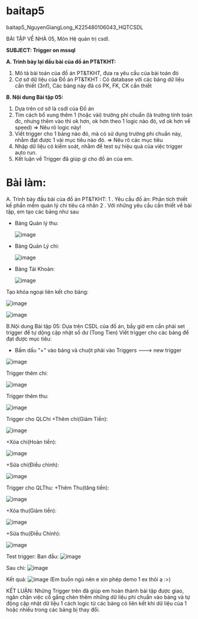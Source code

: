 # baitap5
baitap5_NguyenGiangLong_K225480106043_HQTCSDL


BÀI TẬP VỀ NHÀ 05, Môn Hệ quản trị csdl.

**SUBJECT: Trigger on mssql**

**A. Trình bày lại đầu bài của đồ án PT&TKHT:**
1. Mô tả bài toán của đồ án PT&TKHT, 
   đưa ra yêu cầu của bài toán đó
2. Cơ sở dữ liệu của Đồ án PT&TKHT :
   Có database với các bảng dữ liệu cần thiết (3nf),
   Các bảng này đã có PK, FK, CK cần thiết
 
**B. Nội dung Bài tập 05:**
1. Dựa trên cơ sở là csdl của Đồ án
2. Tìm cách bổ xung thêm 1 (hoặc vài) trường phi chuẩn
   (là trường tính toán đc, nhưng thêm vào thì ok hơn,
    ok hơn theo 1 logic nào đó, vd ok hơn về speed)
   => Nêu rõ logic này!
3. Viết trigger cho 1 bảng nào đó, 
   mà có sử dụng trường phi chuẩn này,
   nhằm đạt được 1 vài mục tiêu nào đó.
   => Nêu rõ các mục tiêu 
4. Nhập dữ liệu có kiểm soát, 
   nhằm để test sự hiệu quả của việc trigger auto run.
5. Kết luận về Trigger đã giúp gì cho đồ án của em.
# Bài làm:
A. Trình bày đầu bài của đồ án PT&TKHT:
1 . Yêu cầu đồ án: Phân tích thiết kế phần mềm quản lý chi tiêu cá nhân
2 . Với những yêu cầu cần thiết về bài tập, em tạo các bảng như sau 
- Bảng Quản lý thu:

  ![image](https://github.com/user-attachments/assets/7dda544b-938a-437d-88da-d0e1f63eb699)

- Bảng Quản Lý chi:

  ![image](https://github.com/user-attachments/assets/6cd327a7-78e9-4db0-94f7-4fa5beaa2e48)

- Bảng Tài Khoản:

  ![image](https://github.com/user-attachments/assets/6847d925-3e08-4e05-a16b-103a361af0f1)

Tạo khóa ngoại liên kết cho bảng: 

![image](https://github.com/user-attachments/assets/c53d8380-5bf8-4472-92ce-ac1f9ebeafdd)

![image](https://github.com/user-attachments/assets/8b524501-d5bd-4209-b963-ac44b8f687b9)

B.Nội dung Bài tập 05:
Dựa trên CSDL của đồ án, bầy giờ em cần phải set trigger để tự dộng cập nhật số dư (Tong Tien)
Viết trigger cho các bảng để đạt được mục tiêu:
   - Bấm dấu "+" vào bảng và chuột phải vào Triggers ---> new trigger

![image](https://github.com/user-attachments/assets/e3041cfe-8314-452f-9bfc-4417cbe0ca33)

Trigger thêm chi:

![image](https://github.com/user-attachments/assets/c2e55275-ca63-4e72-8025-42ea54f8dd80)

Trigger thêm thu:

![image](https://github.com/user-attachments/assets/1255ce65-ecc6-4812-9491-a747a179ebb3)

Trigger cho QLChi
+Thêm chi(Giảm Tiền):

![image](https://github.com/user-attachments/assets/88273131-524c-4fef-8e51-27bf6225bb95)

+Xóa chi(Hoàn tiền):

![image](https://github.com/user-attachments/assets/5bfb1dcf-7b3b-4436-8e51-6f7763627dda)

+Sửa chi(Điều chỉnh):

![image](https://github.com/user-attachments/assets/daaf6f51-9861-44bc-85a6-2040937bba68)

Trigger cho QLThu:
+Thêm Thu(tăng tiền):

![image](https://github.com/user-attachments/assets/742fd3a4-fedb-4ef1-9b4a-a9310210d0fb)

+Xóa thu(Giảm tiền):

![image](https://github.com/user-attachments/assets/1ef3719f-c820-4489-b353-730ad75b66f2)

+Sửa thu(Điều Chỉnh):

![image](https://github.com/user-attachments/assets/49232afa-5608-4c06-98e5-72bd16dae606)

Test trigger:
Ban đầu:
![image](https://github.com/user-attachments/assets/a2ef8e24-199c-45b5-a111-6df927bb3347)

Sau chi:
![image](https://github.com/user-attachments/assets/611d0236-6d0e-415d-abbf-d9a2ce0351eb)

Kết quả:
![image](https://github.com/user-attachments/assets/485fe78a-7ff2-4e88-a245-1997d37fca0d)
(Em buồn ngủ nên e xin phép demo 1 ex thôi ạ :>)

KẾT LUẬN: Những Trigger trên đã giúp em hoàn thành bài tập được giao,  ngăn chặn việc cố gắng chèn thêm những dữ liệu phi chuẩn vào bảng và tự động cập nhật dữ liệu 1 cách logic từ các bảng có liên kết khi dữ liệu của 1 hoặc nhiều trong các bảng bị thay đổi.
